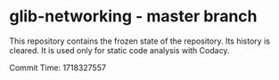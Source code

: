 # glib-networking - master branch

This repository contains the frozen state of the repository.
Its history is cleared. It is used only for static code
analysis with Codacy.

Commit Time: 1718327557
